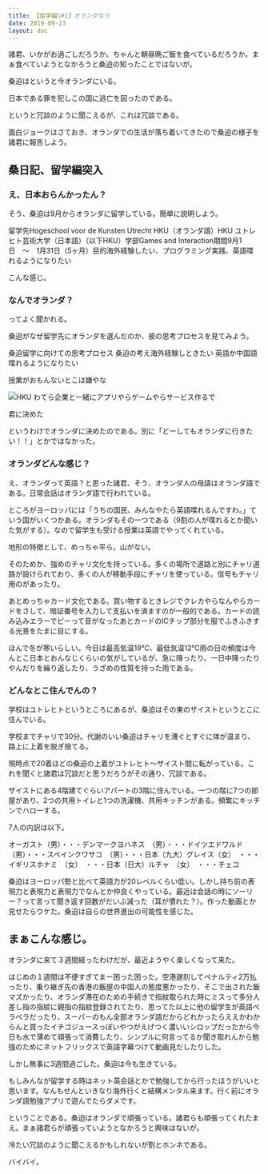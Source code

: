```yaml
---
title: 【留学編\#1】オランダなう
date: 2019-09-23
layout: doc
---
```


諸君、いかがお過ごしだろうか。ちゃんと朝昼晩ご飯を食べているだろうか。まぁ食べていようとなかろうと桑迫の知ったことではないが。

桑迫はというと今オランダにいる。

日本である罪を犯しこの国に逃亡を図ったのである。

というと冗談のように聞こえるが、これは冗談である。

面白ジョークはさておき、オランダでの生活が落ち着いてきたので桑迫の様子を諸君に報告しよう。

## 桑日記、留学編突入

### え、日本おらんかったん？

そう、桑迫は9月からオランダに留学している。簡単に説明しよう。

留学先Hogeschool voor de Kunsten Utrecht HKU（オランダ語）HKU ユトレヒト芸術大学（日本語）（以下HKU）学部Games and Interaction期間9月1日　〜　1月31日（5ヶ月）目的海外経験したい、プログラミング実践、英語喋れるようになりたい

こんな感じ。

### なんでオランダ？

ってよく聞かれる。

桑迫がなぜ留学先にオランダを選んだのか、彼の思考プロセスを見てみよう。

桑迫留学に向けての思考プロセス
桑迫の考え海外経験しときたい
英語か中国語喋れるようになりたい

授業がおもんないとこは嫌やな

![](https://chankuwa.com/wp-content/uploads/2019/09/ojisan-150x150.png)HKU
わてら企業と一緒にアプリやらゲームやらサービス作るで

君に決めた

というわけでオランダに決めたのである。別に「どーしてもオランダに行きたい！！」とかではなかった。

### オランダどんな感じ？

え、オランダって英語？と思った諸君、そう、オランダ人の母語はオランダ語である。日常会話はオランダ語で行われている。

ところがヨーロッパには「うちの国民、みんなやたら英語喋れるんですわ。」ていう国がいくつかある。オランダもその一つである（9割の人が喋れるとか聞いた気がする）。なので留学生も受ける授業は英語でやってくれている。

地形の特徴として、めっちゃ平ら。山がない。

そのためか、強めのチャリ文化を持っている。多くの場所で道路と別にチャリ道路が設けられており、多くの人が移動手段にチャリを使っている。信号もチャリ用のがあったり。

あとめっちゃカード文化である。買い物するときレジでクレカやらなんやらカードをさして、暗証番号を入力して支払いを済ますのが一般的である。カードの読み込みエラーでピーって音がなったあとカードのICチップ部分を服でふきふきする光景をたまに目にする。

ほんで冬が寒いらしい。今日は最高気温19℃、最低気温12℃雨の日の頻度は今んとこ日本とおんなじくらいの気がしているが、急に降ったり、一日中降ったりやんだりを繰り返したり、うざめの性質を持った雨である。

### どんなとこ住んでんの？

学校はユトレヒトというところにあるが、桑迫はその東のザイストというとこに住んでいる。

学校までチャリで30分。代謝のいい桑迫はチャリを漕ぐとすぐに体が温まり、路上に上着を脱ぎ捨てる。

現時点で20着ほどの桑迫の上着がユトレヒト〜ザイスト間に転がっている。これを聞くと諸君は冗談だと思うだろうがその通り、冗談である。

ザイストにある4階建てぐらいアパートの3階に住んでいる。一つの階に7つの部屋があり、2つの共用トイレと1つの洗濯機、共用キッチンがある。頻繁にキッチンでハローする。

7人の内訳は以下。

オーガスト（男）・・・デンマークヨハネス　（男）・・・ドイツエドワルド（男）・・・スペインクワサコ　（男）・・・日本（九大）グレイス（女）　・・・イギリスホナミ　（女）　・・・日本（日大）ルチャ　（女）　・・・チェコ

桑迫はヨーロッパ勢と比べて英語力が20レベルくらい低い。しかし持ち前の表現力と表現力と表現力でなんとか仲良くやっている。最近は会話の時にソーリー？って言って聞き返す回数がだいぶ減った（耳が慣れた？）。作った動画とか見せたらウケた。桑迫は自らの世界進出の可能性を感じた。

## まぁこんな感じ。

オランダに来て３週間経ったわけだが、最近ようやく楽しくなって来た。

はじめの１週間は不便すぎてまー困った困った。空港遅刻してペナルティ2万払ったり、乗り継ぎ先の香港の飯屋の中国人の態度悪かったり、そこで出された飯マズかったり、オランダ滞在のための手続きで指紋取られた時にミスって多分人差し指の指紋に親指の指紋登録されてたり、思ってた以上に他の留学生が英語ペラペラだったり、スーパーのもん全部オランダ語だからどれかったらええかわからんと買ったイチゴジュースっぽいやつがえげつく濃いいシロップだったから今日も水で薄めて頑張って消費したり、シンプルに何言ってるか聞き取れんから勉強のためにネットフリックスで英語字幕つけて動画見だしたりした。

しかし無事に3週間過ごした。桑迫は今も生きている。

もしみんなが留学する時はネット英会話とかで勉強してから行ったほうがいいと思います。なんもせんといきなり海外行くと結構メンタル来ます。行く前にオランダ語勉強アプリで遊んでたらダメです。

ということである。桑迫はオランダで頑張っている。諸君らも頑張ってくれたまえ。まぁ諸君らが頑張っていようとなかろうと興味はないが。

冷たい冗談のように聞こえるかもしれないが割とホンネである。

バイバイ。
